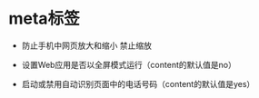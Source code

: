 # meta标签

+ 防止手机中网页放大和缩小 禁止缩放

    <meta content="width=device-width, initial-scale=1.0, minimum-scale=1.0,maximum-scale=1.0,user-scalable=no" name="viewport"/>


+ 设置Web应用是否以全屏模式运行（content的默认值是no）

    <meta name="apple-mobile-web-app-capable" content="yes">


+ 启动或禁用自动识别页面中的电话号码（content的默认值是yes）

    <meta name="format-detection" content="telephone=no">
